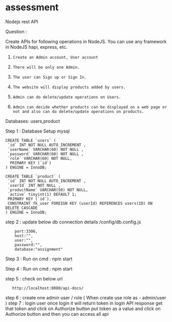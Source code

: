 # assessment
Nodejs rest API

Question :

Create APIs for following operations in NodeJS. You can use any framework in NodeJS hapi, express, etc.
1.     Create an Admin account, User account
2.     There will be only one Admin.
3.     The user can Sign up or Sign In.
4.     The website will display products added by users.
5.     Admin can do delete/update operations on Users.
6.     Admin can decide whether products can be displayed on a web page or not and also can do delete/update operations on products.

Databases: users,product

Step 1 : Database Setup mysql 

	CREATE TABLE `users` ( 
	 `id` INT NOT NULL AUTO_INCREMENT ,
	 `userName` VARCHAR(60) NOT NULL , 
	 `password` VARCHAR(60) NOT NULL ,
	 `role` VARCHAR(60) NOT NULL,
	  PRIMARY KEY (`id`)
	) ENGINE = InnoDB;

	CREATE TABLE `product` (
	 `id` INT NOT NULL AUTO_INCREMENT ,
	 `userId` INT NOT NULL ,
	 `productName` VARCHAR(50) NOT NULL,
	 `active` tinyint(1) DEFAULT 1;
	 PRIMARY KEY (`id`),
	 CONSTRAINT fk_user FOREIGN KEY (userId) REFERENCES users(ID) ON DELETE CASCADE
	) ENGINE = InnoDB;

step 2 : update below db connection details 
        /config/db.config.js
	
	    port:3306,
	    host:"",
	    user:"",
	    password:"",
	    database:"assignment"


Step 3 : Run on cmd : npm start

Step 4 : Run on cmd : npm start

step 5 : check on below url 
	
       http://localhost:8080/api-docs/

step 6 : create one admin user / role ( When create use role as - admin/user )
step 7 : login user once login it will return token in login API response get that token and click on Authorize button put token as a value and click on Authorize button and then you can access all api 



 
